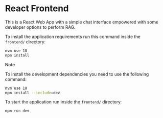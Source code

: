 # React Frontend

This is a React Web App with a simple chat interface empowered with some developer options to perform RAG.

To install the application requirements run this command inside the `frontend/` directory:

```bash
nvm use 18
npm install
```

> [!NOTE]
> To install the development dependencies you need to use the following command:
>
> ```bash
> nvm use 18
> npm install --include=dev
> ```
>

To start the application run inside the `frontend/` directory:

```bash
npm run dev
```
